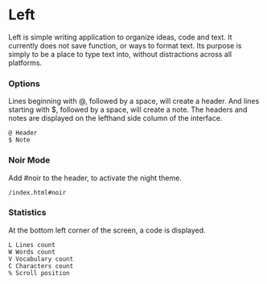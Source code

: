 # Left

Left is simple writing application to organize ideas, code and text. It currently does not save function, or ways to format text. Its purpose is simply to be a place to type text into, without distractions across all platforms.

### Options

Lines beginning with @, followed by a space, will create a header. And lines starting with $, followed by a space, will create a note. The headers and notes are displayed on the lefthand side column of the interface.

```
@ Header
$ Note
```

### Noir Mode

Add #noir to the header, to activate the night theme.

```
/index.html#noir
```

### Statistics

At the bottom left corner of the screen, a code is displayed.

```
L Lines count
W Words count
V Vocabulary count
C Characters count
% Scroll position
```